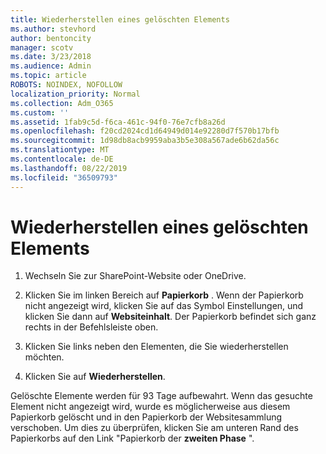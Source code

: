 ```yaml
---
title: Wiederherstellen eines gelöschten Elements
ms.author: stevhord
author: bentoncity
manager: scotv
ms.date: 3/23/2018
ms.audience: Admin
ms.topic: article
ROBOTS: NOINDEX, NOFOLLOW
localization_priority: Normal
ms.collection: Adm_O365
ms.custom: ''
ms.assetid: 1fab9c5d-f6ca-461c-94f0-76e7cfb8a26d
ms.openlocfilehash: f20cd2024cd1d64949d014e92280d7f570b17bfb
ms.sourcegitcommit: 1d98db8acb9959aba3b5e308a567ade6b62da56c
ms.translationtype: MT
ms.contentlocale: de-DE
ms.lasthandoff: 08/22/2019
ms.locfileid: "36509793"
---
```

# <a name="restore-a-deleted-item"></a>Wiederherstellen eines gelöschten Elements

1. Wechseln Sie zur SharePoint-Website oder OneDrive.
    
2. Klicken Sie im linken Bereich auf **Papierkorb** . Wenn der Papierkorb nicht angezeigt wird, klicken Sie auf das Symbol Einstellungen, und klicken Sie dann auf **Websiteinhalt**. Der Papierkorb befindet sich ganz rechts in der Befehlsleiste oben.
    
3. Klicken Sie links neben den Elementen, die Sie wiederherstellen möchten.
    
4. Klicken Sie auf **Wiederherstellen**.
    
Gelöschte Elemente werden für 93 Tage aufbewahrt. Wenn das gesuchte Element nicht angezeigt wird, wurde es möglicherweise aus diesem Papierkorb gelöscht und in den Papierkorb der Websitesammlung verschoben. Um dies zu überprüfen, klicken Sie am unteren Rand des Papierkorbs auf den Link "Papierkorb der **zweiten Phase** ". 
  

